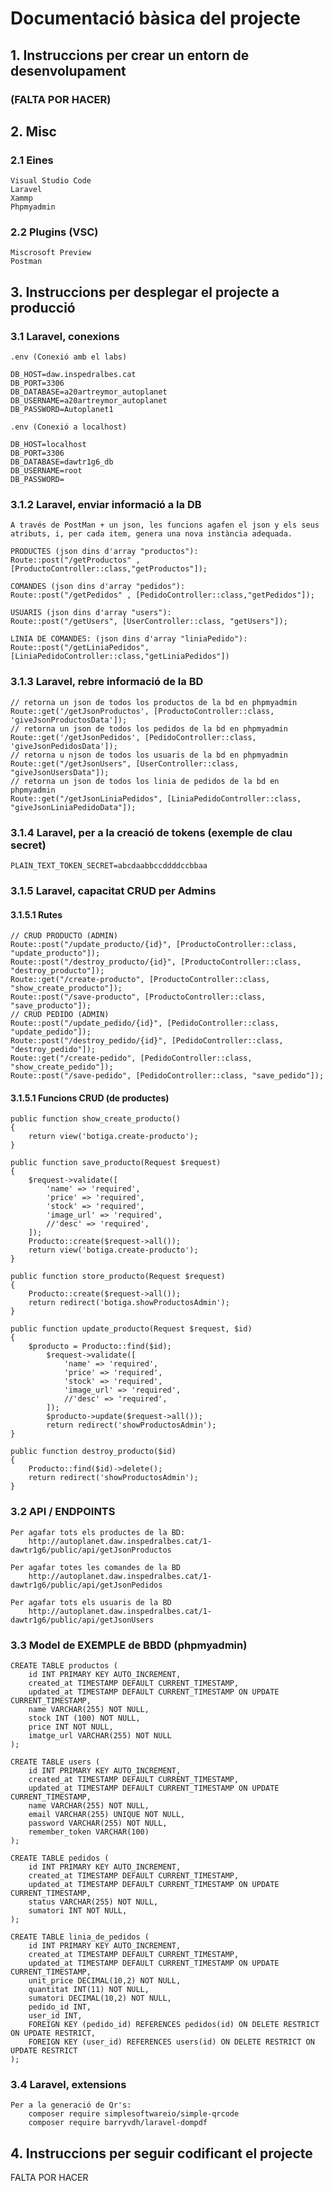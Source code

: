 # Documentació bàsica del projecte

## 1. Instruccions per crear un entorn de desenvolupament

### (FALTA POR HACER)

## 2. Misc

### 2.1 Eines

    Visual Studio Code
    Laravel
    Xammp
    Phpmyadmin

### 2.2 Plugins (VSC)

    Miscrosoft Preview
    Postman

## 3. Instruccions per desplegar el projecte a producció

### 3.1 Laravel, conexions

    .env (Conexió amb el labs)

    DB_HOST=daw.inspedralbes.cat
    DB_PORT=3306
    DB_DATABASE=a20artreymor_autoplanet
    DB_USERNAME=a20artreymor_autoplanet
    DB_PASSWORD=Autoplanet1

    .env (Conexió a localhost)

    DB_HOST=localhost
    DB_PORT=3306
    DB_DATABASE=dawtr1g6_db
    DB_USERNAME=root
    DB_PASSWORD=

### 3.1.2 Laravel, enviar informació a la DB

    A través de PostMan + un json, les funcions agafen el json y els seus atributs, i, per cada item, genera una nova instància adequada.

    PRODUCTES (json dins d'array "productos"):
    Route::post("/getProductos" , [ProductoController::class,"getProductos"]);

    COMANDES (json dins d'array "pedidos"):
    Route::post("/getPedidos" , [PedidoController::class,"getPedidos"]);
    
    USUARIS (json dins d'array "users"):
    Route::post("/getUsers", [UserController::class, "getUsers"]);

    LINIA DE COMANDES: (json dins d'array "liniaPedido"):
    Route::post("/getLiniaPedidos", [LiniaPedidoController::class,"getLiniaPedidos"])

### 3.1.3 Laravel, rebre informació de la BD

    // retorna un json de todos los productos de la bd en phpmyadmin
    Route::get('/getJsonProductos', [ProductoController::class, 'giveJsonProductosData']);
    // retorna un json de todos los pedidos de la bd en phpmyadmin
    Route::get('/getJsonPedidos', [PedidoController::class, 'giveJsonPedidosData']);
    // retorna u njson de todos los usuaris de la bd en phpmyadmin
    Route::get("/getJsonUsers", [UserController::class, "giveJsonUsersData"]);
    // retorna un json de todos los linia de pedidos de la bd en phpmyadmin
    Route::get("/getJsonLiniaPedidos", [LiniaPedidoController::class, "giveJsonLiniaPedidoData"]);

### 3.1.4 Laravel, per a la creació de tokens (exemple de clau secret)
    PLAIN_TEXT_TOKEN_SECRET=abcdaabbccddddccbbaa
### 3.1.5 Laravel, capacitat CRUD per Admins
#### 3.1.5.1 Rutes
    // CRUD PRODUCTO (ADMIN)
    Route::post("/update_producto/{id}", [ProductoController::class, "update_producto"]);
    Route::post("/destroy_producto/{id}", [ProductoController::class, "destroy_producto"]);
    Route::get("/create-producto", [ProductoController::class, "show_create_producto"]);
    Route::post("/save-producto", [ProductoController::class, "save_producto"]);
    // CRUD PEDIDO (ADMIN)
    Route::post("/update_pedido/{id}", [PedidoController::class, "update_pedido"]);
    Route::post("/destroy_pedido/{id}", [PedidoController::class, "destroy_pedido"]);
    Route::get("/create-pedido", [PedidoController::class, "show_create_pedido"]);
    Route::post("/save-pedido", [PedidoController::class, "save_pedido"]);
    
#### 3.1.5.1 Funcions CRUD (de productes)  

    public function show_create_producto()
    {
        return view('botiga.create-producto');
    }
    
    public function save_producto(Request $request)
    {
        $request->validate([
            'name' => 'required',
            'price' => 'required',
            'stock' => 'required',
            'image_url' => 'required',
            //'desc' => 'required',
        ]);
        Producto::create($request->all());
        return view('botiga.create-producto');
    }

    public function store_producto(Request $request)
    {
        Producto::create($request->all());
        return redirect('botiga.showProductosAdmin');
    }

    public function update_producto(Request $request, $id)   
    {
        $producto = Producto::find($id);
            $request->validate([
                'name' => 'required',
                'price' => 'required',
                'stock' => 'required',
                'image_url' => 'required',
                //'desc' => 'required',
            ]);
            $producto->update($request->all());
            return redirect('showProductosAdmin');
    }

    public function destroy_producto($id)
    {
        Producto::find($id)->delete();
        return redirect('showProductosAdmin');
    }


### 3.2 API / ENDPOINTS

    Per agafar tots els productes de la BD:
        http://autoplanet.daw.inspedralbes.cat/1-dawtr1g6/public/api/getJsonProductos

    Per agafar totes les comandes de la BD
        http://autoplanet.daw.inspedralbes.cat/1-dawtr1g6/public/api/getJsonPedidos
      
    Per agafar tots els usuaris de la BD
        http://autoplanet.daw.inspedralbes.cat/1-dawtr1g6/public/api/getJsonUsers

### 3.3 Model de EXEMPLE de BBDD (phpmyadmin)

    CREATE TABLE productos (
        id INT PRIMARY KEY AUTO_INCREMENT,
        created_at TIMESTAMP DEFAULT CURRENT_TIMESTAMP,
        updated_at TIMESTAMP DEFAULT CURRENT_TIMESTAMP ON UPDATE CURRENT_TIMESTAMP,
        name VARCHAR(255) NOT NULL,
        stock INT (100) NOT NULL,
        price INT NOT NULL,
        imatge_url VARCHAR(255) NOT NULL
    );
    
    CREATE TABLE users (
        id INT PRIMARY KEY AUTO_INCREMENT,
        created_at TIMESTAMP DEFAULT CURRENT_TIMESTAMP,
        updated_at TIMESTAMP DEFAULT CURRENT_TIMESTAMP ON UPDATE CURRENT_TIMESTAMP,
        name VARCHAR(255) NOT NULL,
        email VARCHAR(255) UNIQUE NOT NULL,
        password VARCHAR(255) NOT NULL,
        remember_token VARCHAR(100)
    );
    
    CREATE TABLE pedidos (
        id INT PRIMARY KEY AUTO_INCREMENT,
        created_at TIMESTAMP DEFAULT CURRENT_TIMESTAMP,
        updated_at TIMESTAMP DEFAULT CURRENT_TIMESTAMP ON UPDATE CURRENT_TIMESTAMP,
        status VARCHAR(255) NOT NULL,
        sumatori INT NOT NULL,
    );
    
    CREATE TABLE linia_de_pedidos (
        id INT PRIMARY KEY AUTO_INCREMENT,
        created_at TIMESTAMP DEFAULT CURRENT_TIMESTAMP,
        updated_at TIMESTAMP DEFAULT CURRENT_TIMESTAMP ON UPDATE CURRENT_TIMESTAMP,
        unit_price DECIMAL(10,2) NOT NULL,
        quantitat INT(11) NOT NULL,
        sumatori DECIMAL(10,2) NOT NULL,
        pedido_id INT,
        user_id INT,
        FOREIGN KEY (pedido_id) REFERENCES pedidos(id) ON DELETE RESTRICT ON UPDATE RESTRICT,
        FOREIGN KEY (user_id) REFERENCES users(id) ON DELETE RESTRICT ON UPDATE RESTRICT
    );

### 3.4 Laravel, extensions
    Per a la generació de Qr's:
        composer require simplesoftwareio/simple-qrcode
        composer require barryvdh/laravel-dompdf

## 4. Instruccions per seguir codificant el projecte
FALTA POR HACER






